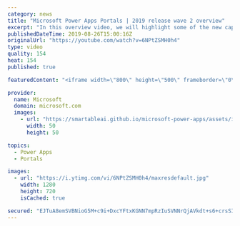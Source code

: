 ```yaml
---
category: news
title: "Microsoft Power Apps Portals | 2019 release wave 2 overview"
excerpt: "In this overview video, we will highlight some of the new capabilities included in Microsoft Power Apps Portals that will help you plan and prepare for the upcoming updates with confidence.     Here are the capabilities covered:  • Low-code responsive website creation  • Commercial or enterprise login"
publishedDateTime: 2019-08-26T15:00:16Z
originalUrl: "https://youtube.com/watch?v=6NPtZSMH0h4"
type: video
quality: 154
heat: 154
published: true

featuredContent: "<iframe width=\"800\" height=\"500\" frameborder=\"0\" src=\"https://www.youtube.com/embed/6NPtZSMH0h4\" allow=\"accelerometer; autoplay; encrypted-media; gyroscope; picture-in-picture\" allowfullscreen></iframe>"

provider:
  name: Microsoft
  domain: microsoft.com
  images:
    - url: "https://smartableai.github.io/microsoft-power-apps/assets/images/organizations/microsoft.com-50x50.jpg"
      width: 50
      height: 50

topics:
  - Power Apps
  - Portals

images:
  - url: "https://i.ytimg.com/vi/6NPtZSMH0h4/maxresdefault.jpg"
    width: 1280
    height: 720
    isCached: true

secured: "EJTuA8emSVBNioG5M+c9i+DxcYFtxKGNN7mpRzIuSVNNrQjAVkdt+s6+crsSI3u/FGcfDPxXR2WZ1IxAuPq2cLwAFvTSsX+bRuhejagscyt/7p+pBhhf5kVF5MmpX6z7XqeOaD67of72sGiirnNTA7pD8YYRv3dRfrv+2Lv0XG0nq1tRrMVJebQeeVtqI8t+tWajK/lAgwOQcPiKLXbziCC4V+UqhDnNajbx1nx2AEIdz7TuqFue6EP3mUoNke+xbeRZSq5JcicLg01pnoNZJfkmVWIt97bKGpUNiRvxYoqWEFEmhdTEGu13/7wh+KQ2aak76tQQufQAL0CJRifGMSdA94qqjlXUy8clsRyH5o3TE09/uN/fgmBA/LKjDLyfnK2Vfw8Iu/7r6HvP8oNDwmdU4UvPRTrpF4BK8/LFfsmDssQZeCZw5w1h7zrSl5/S;vSdju4rIoGB9038/pw8V0Q=="
---
```


